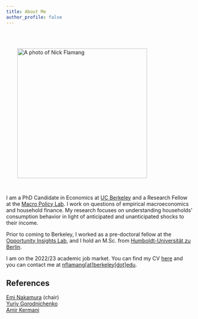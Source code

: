 ```yaml
---
title: About Me
author_profile: false
---
```


<br />
<img width="350" style="vertical-align:left;margin:30px 30px" src="{{ site.url }}/images/nick_website.jpg" alt="A photo of Nick Flamang">

I am a PhD Candidate in Economics at [UC Berkeley](https://www.econ.berkeley.edu/) and a Research Fellow at the [Macro Policy Lab](https://www.macropolicylab.org/). I work on questions of empirical macroeconomics and household finance. My research focuses on understanding households' consumption behavior in light of anticipated and unanticipated shocks to their income. 

Prior to coming to Berkeley, I worked as a pre-doctoral fellow at the [Opportunity Insights Lab](https://opportunityinsights.org/), and I hold an M.Sc. from [Humboldt-Universität zu Berlin](https://www.wiwi.hu-berlin.de/en/mainpage).

I am on the 2022/23 academic job market. You can find my CV [here](https://github.com/nickflamang/nickflamang.github.io/blob/306325c5694890e2cefa66c45ac9f4b344cfc8b0/_site/files/CV_Niklas_Flamang.pdf) and you can contact me at [nflamang[at]berkeley[dot]edu](mailto:nflamang@berkeley.edu).
<br />

## References
[Emi Nakamura](https://eml.berkeley.edu/~enakamura/) (chair)  
[Yuriy Gorodnichenko](https://eml.berkeley.edu/~ygorodni/)  
[Amir Kermani](https://faculty.haas.berkeley.edu/amir/)
